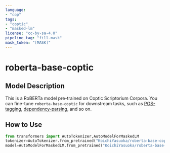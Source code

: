 ```yaml
---
language:
- "cop"
tags:
- "coptic"
- "masked-lm"
license: "cc-by-sa-4.0"
pipeline_tag: "fill-mask"
mask_token: "[MASK]"
---
```


# roberta-base-coptic

## Model Description

This is a RoBERTa model pre-trained on Coptic Scriptorium Corpora. You can fine-tune `roberta-base-coptic` for downstream tasks, such as [POS-tagging](https://huggingface.co/KoichiYasuoka/roberta-base-coptic-upos), [dependency-parsing](https://huggingface.co/KoichiYasuoka/roberta-base-coptic-ud-goeswith), and so on.

## How to Use

```py
from transformers import AutoTokenizer,AutoModelForMaskedLM
tokenizer=AutoTokenizer.from_pretrained("KoichiYasuoka/roberta-base-coptic")
model=AutoModelForMaskedLM.from_pretrained("KoichiYasuoka/roberta-base-coptic")
```

